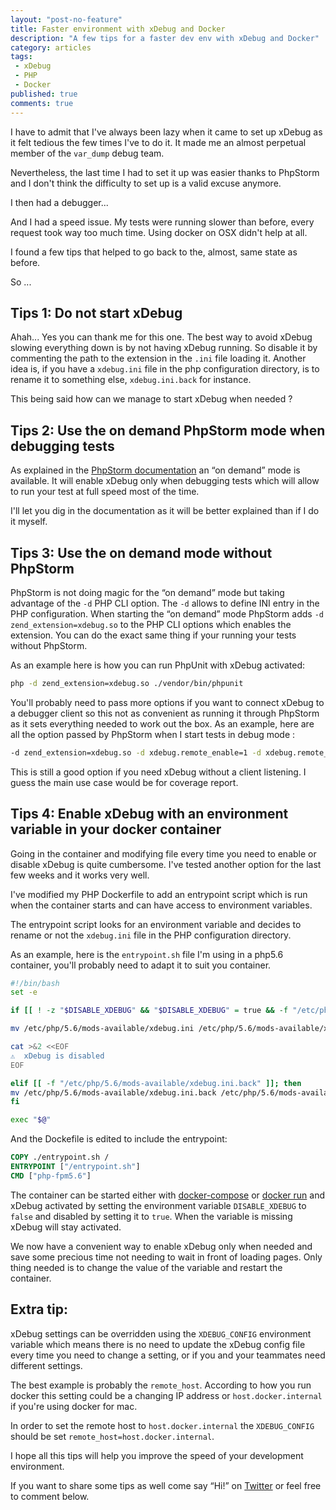 ```yaml
---
layout: "post-no-feature"
title: Faster environment with xDebug and Docker
description: "A few tips for a faster dev env with xDebug and Docker"
category: articles
tags:
 - xDebug
 - PHP
 - Docker
published: true
comments: true
---
```


I have to admit that I've always been lazy when it came to set up xDebug as it felt tedious the few times I've to do it. It made me an almost perpetual member of the `var_dump` debug team.

Nevertheless, the last time I had to set it up was easier thanks to PhpStorm and I don't think the difficulty to set up is a valid excuse anymore.


I then had a debugger...

And I had a speed issue. My tests were running slower than before, every request took way too much time. Using docker on OSX didn't help at all.


I found a few tips that helped to go back to the, almost, same state as before.

So ...

## Tips 1: Do not start xDebug

Ahah... Yes you can thank me for this one. The best way to avoid xDebug slowing everything down is by not having xDebug running. So disable it by commenting the path to the extension in the `.ini` file loading it. Another idea is, if you have a `xdebug.ini` file in the php configuration directory, is to rename it to something else, `xdebug.ini.back` for instance.

This being said how can we manage to start xDebug when needed ?

## Tips 2: Use the on demand PhpStorm mode when debugging tests

As explained in the [PhpStorm documentation](https://www.jetbrains.com/help/phpstorm/configuring-xdebug.html#on_demand_mode) an “on demand” mode is available. It will enable xDebug only when debugging tests which will allow to run your test at full speed most of the time.


I'll let you dig in the documentation as it will be better explained than if I do it myself.

## Tips 3: Use the on demand mode without PhpStorm

PhpStorm is not doing magic for the “on demand” mode but taking advantage of the `-d` PHP CLI option. The `-d` allows to define INI entry in the PHP configuration. When starting the “on demand” mode PhpStorm adds `-d zend_extension=xdebug.so` to the PHP CLI options which enables the extension. You can do the exact same thing if your running your tests without PhpStorm.

As an example here is how you can run PhpUnit with xDebug activated:

```bash
php -d zend_extension=xdebug.so ./vendor/bin/phpunit
```

You'll probably need to pass more options if you want to connect xDebug to a debugger client so this not as convenient as running it through PhpStorm as it sets everything needed to work out the box. As an example, here are all the option passed by PhpStorm when I start tests in debug mode :

```bash
-d zend_extension=xdebug.so -d xdebug.remote_enable=1 -d xdebug.remote_mode=req -d xdebug.remote_port=9100 -d xdebug.remote_host=host.docker.internal

```

This is still a good option if you need xDebug without a client listening. I guess the main use case would be for coverage report.



## Tips 4: Enable xDebug with an environment variable in your docker container

Going in the container and modifying file every time you need to enable or disable xDebug is quite cumbersome. I've tested another option for the last few weeks and it works very well.

I've modified my PHP Dockerfile to add an entrypoint script which is run when the container starts and can have access to environment variables.

The entrypoint script looks for an environment variable and decides to rename or not the `xdebug.ini` file in the PHP configuration directory.

As an example, here is the `entrypoint.sh` file I'm using in a php5.6 container, you'll probably need to adapt it to suit you container.

```bash
#!/bin/bash
set -e

if [[ ! -z "$DISABLE_XDEBUG" && "$DISABLE_XDEBUG" = true && -f "/etc/php/5.6/mods-available/xdebug.ini" ]]; then

mv /etc/php/5.6/mods-available/xdebug.ini /etc/php/5.6/mods-available/xdebug.ini.back

cat >&2 <<EOF
⚠️  xDebug is disabled
EOF

elif [[ -f "/etc/php/5.6/mods-available/xdebug.ini.back" ]]; then
mv /etc/php/5.6/mods-available/xdebug.ini.back /etc/php/5.6/mods-available/xdebug.ini
fi

exec "$@"
```

And the Dockefile is edited to include the entrypoint:

```dockerfile
COPY ./entrypoint.sh /
ENTRYPOINT ["/entrypoint.sh"]
CMD ["php-fpm5.6"]
```

The container can be started either with [docker-compose](https://docs.docker.com/compose/environment-variables/#set-environment-variables-in-containers) or [docker run](https://docs.docker.com/engine/reference/run/#env-environment-variables) and xDebug activated by setting the environment variable `DISABLE_XDEBUG` to `false` and disabled by setting it to `true`. When the variable is missing xDebug will stay activated.

We now have a convenient way to enable xDebug only when needed and save some precious time not needing to wait in front of loading pages. Only thing needed is to change the value of the variable and restart the container.

## Extra tip:

xDebug settings can be overridden using the `XDEBUG_CONFIG` environment variable which means there is no need to update the xDebug config file every time you need to change a setting, or if you and your teammates need different settings.


The best example is probably the `remote_host`. According to how you run docker this setting could be a changing IP address or `host.docker.internal` if you're using docker for mac.

In order to set the remote host to `host.docker.internal` the `XDEBUG_CONFIG` should be set `remote_host=host.docker.internal`.


I hope all this tips will help you improve the speed of your development environment.

If you want to share some tips as well come say “Hi!” on [Twitter](https://twitter.com/selrahcd) or feel free to comment below.


